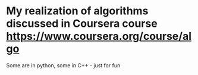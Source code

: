 # My realization of algorithms discussed in Coursera course https://www.coursera.org/course/algo
Some are in python, some in C++ - just for fun

